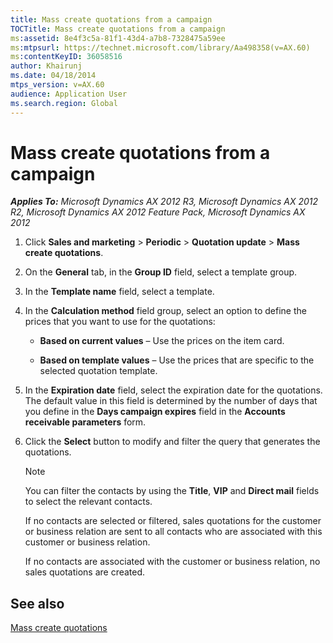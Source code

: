 ```yaml
---
title: Mass create quotations from a campaign
TOCTitle: Mass create quotations from a campaign
ms:assetid: 8e4f3c5a-81f1-43d4-a7b8-7328475a59ee
ms:mtpsurl: https://technet.microsoft.com/library/Aa498358(v=AX.60)
ms:contentKeyID: 36058516
author: Khairunj
ms.date: 04/18/2014
mtps_version: v=AX.60
audience: Application User
ms.search.region: Global
---
```


# Mass create quotations from a campaign 


_**Applies To:** Microsoft Dynamics AX 2012 R3, Microsoft Dynamics AX 2012 R2, Microsoft Dynamics AX 2012 Feature Pack, Microsoft Dynamics AX 2012_

1.  Click **Sales and marketing** \> **Periodic** \> **Quotation update** \> **Mass create quotations**.

2.  On the **General** tab, in the **Group ID** field, select a template group.

3.  In the **Template name** field, select a template.

4.  In the **Calculation method** field group, select an option to define the prices that you want to use for the quotations:
    
      - **Based on current values** – Use the prices on the item card.
    
      - **Based on template values** – Use the prices that are specific to the selected quotation template.

5.  In the **Expiration date** field, select the expiration date for the quotations. The default value in this field is determined by the number of days that you define in the **Days campaign expires** field in the **Accounts receivable parameters** form.

6.  Click the **Select** button to modify and filter the query that generates the quotations.
    

    > [!NOTE]
    > <P>You can filter the contacts by using the <STRONG>Title</STRONG>, <STRONG>VIP</STRONG> and <STRONG>Direct mail</STRONG> fields to select the relevant contacts.</P>
    > <P>If no contacts are selected or filtered, sales quotations for the customer or business relation are sent to all contacts who are associated with this customer or business relation.</P>
    > <P>If no contacts are associated with the customer or business relation, no sales quotations are created.</P>



## See also

[Mass create quotations](mass-create-quotations.md)

  


